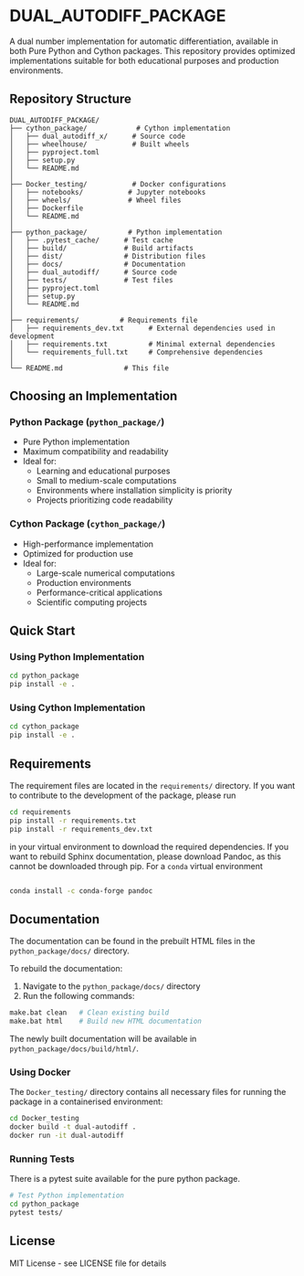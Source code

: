 # DUAL_AUTODIFF_PACKAGE

A dual number implementation for automatic differentiation, available in both Pure Python and Cython packages. This repository provides optimized implementations suitable for both educational purposes and production environments.

## Repository Structure

```
DUAL_AUTODIFF_PACKAGE/
├── cython_package/            # Cython implementation
│   ├── dual_autodiff_x/      # Source code
│   ├── wheelhouse/           # Built wheels
│   ├── pyproject.toml       
│   ├── setup.py
│   └── README.md
│
├── Docker_testing/           # Docker configurations
│   ├── notebooks/           # Jupyter notebooks
│   ├── wheels/              # Wheel files
│   ├── Dockerfile
│   └── README.md
│
├── python_package/          # Python implementation
│   ├── .pytest_cache/      # Test cache
│   ├── build/              # Build artifacts
│   ├── dist/               # Distribution files
│   ├── docs/               # Documentation
│   ├── dual_autodiff/      # Source code
│   ├── tests/              # Test files
│   ├── pyproject.toml
│   ├── setup.py
│   └── README.md
│
├── requirements/          # Requirements file
│   ├── requirements_dev.txt      # External dependencies used in development
│   ├── requirements.txt          # Minimal external dependencies
│   └── requirements_full.txt     # Comprehensive dependencies
│
└── README.md               # This file
```

## Choosing an Implementation

### Python Package (`python_package/`)
- Pure Python implementation
- Maximum compatibility and readability
- Ideal for:
  - Learning and educational purposes
  - Small to medium-scale computations
  - Environments where installation simplicity is priority
  - Projects prioritizing code readability

### Cython Package (`cython_package/`)
- High-performance implementation
- Optimized for production use
- Ideal for:
  - Large-scale numerical computations
  - Production environments
  - Performance-critical applications
  - Scientific computing projects

## Quick Start

### Using Python Implementation

```bash
cd python_package
pip install -e .
```

### Using Cython Implementation

```bash
cd cython_package
pip install -e .
```

## Requirements 
The requirement files are located in the `requirements/` directory. If you want to contribute to the development of the package, please run 

```bash
cd requirements
pip install -r requirements.txt
pip install -r requirements_dev.txt
```

in your virtual environment to download the required dependencies.
If you want to rebuild Sphinx documentation, please download Pandoc, as this cannot be downloaded through pip. 
For a `conda` virtual environment

```bash

conda install -c conda-forge pandoc

```

## Documentation

The documentation can be found in the prebuilt HTML files in the `python_package/docs/` directory. 

To rebuild the documentation:
1. Navigate to the `python_package/docs/` directory
2. Run the following commands:
```bash
make.bat clean   # Clean existing build
make.bat html    # Build new HTML documentation
```
The newly built documentation will be available in `python_package/docs/build/html/`.


### Using Docker

The `Docker_testing/` directory contains all necessary files for running the package in a containerised environment:
```bash
cd Docker_testing
docker build -t dual-autodiff .
docker run -it dual-autodiff
```

### Running Tests
There is a pytest suite available for the pure python package. 
```bash
# Test Python implementation
cd python_package
pytest tests/
```

## License

MIT License - see LICENSE file for details
